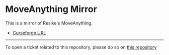 # MoveAnything Mirror

This is a mirror of Resike's MoveAnything.

- [Curseforge URL](https://www.curseforge.com/wow/addons/move-anything)

----

To open a ticket related to this repository, please do so on [this repository](https://github.com/curseforge-mirror/.github)
